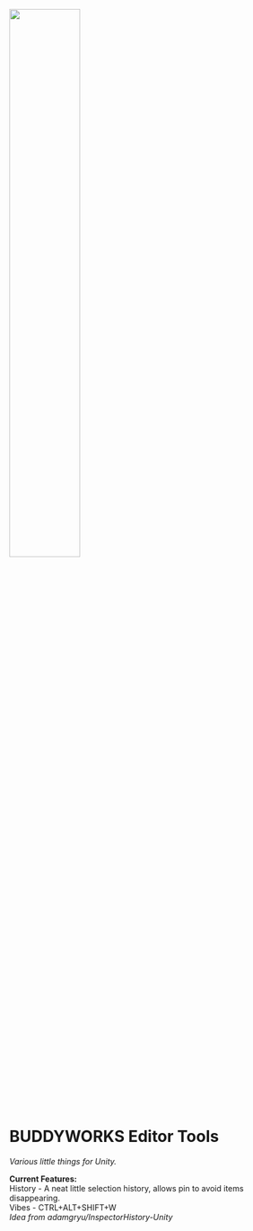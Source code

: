 <a href="https://buddyworks.wtf"><img width=50% src="https://splash.buddyworks.wtf/tckAqsHD.png"></img></a>  
# BUDDYWORKS Editor Tools
*Various little things for Unity.*  

**Current Features:**  
History - A neat little selection history, allows pin to avoid items disappearing.  
Vibes - CTRL+ALT+SHIFT+W  
*Idea from adamgryu/InspectorHistory-Unity*
